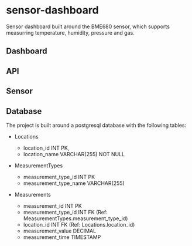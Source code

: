 # sensor-dashboard

Sensor dashboard built around the BME680 sensor, which supports measurring temperature, humidity, pressure and gas.

## Dashboard

## API

## Sensor

## Database

The project is built around a postgresql database with the following tables:

-   Locations

    -   location_id INT PK,
    -   location_name VARCHAR(255) NOT NULL

-   MeasurementTypes

    -   measurement_type_id INT PK
    -   measurement_type_name VARCHAR(255)

-   Measurements
    -   measurement_id INT PK
    -   measurement_type_id INT FK (Ref: MeasurementTypes.measurement_type_id)
    -   location_id INT FK (Ref: Locations.location_id)
    -   measurement_value DECIMAL
    -   measurement_time TIMESTAMP
